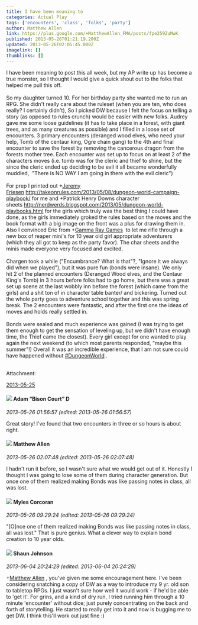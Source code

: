 ```yaml
---
title: I have been meaning to
categories: Actual Play
tags: ['encounters', 'class', 'folks', 'party']
author: Matthew Allen
link: https://plus.google.com/+MatthewAllen_FMA/posts/fpe259ZuMwK
published: 2013-05-26T01:21:19.200Z
updated: 2013-05-26T02:05:45.000Z
imagelink: []
thumblinks: []
---
```


I have been meaning to post this all week, but my AP write up has become a true monster, so I thought I would give a quick shout out to the folks that helped me pull this off. <br /><br />So my daughter turned 10. For her birthday party she wanted me to run an RPG. She didn&#39;t really care about the ruleset (when you are ten, who does really? I certainly didn&#39;t), So I picked DW because I felt the focus on telling a story (as opposed to rules crunch) would be easier with new folks. Audrey gave me some loose guidelines (it has to take place in a forest, with giant trees, and as many creatures as possible) and I filled in a loose set of encounters. 3 primary encounters (deranged wood elves, who need your help, Tomb of the centaur king, Ogre chain gang) to the 4th and final encounter to save the forest by removing the cancerous dragon from the forests mother tree. Each encounter was set up to focus on at least 2 of the characters moves (i.e. tomb was for the cleric and thief to shine, but the since the cleric ended up deciding to be evil it all became wonderfully muddled,  &quot;There is NO WAY I am going in there with the evil cleric&quot;)<br /><br />For prep I printed out <span class="proflinkWrapper"><span class="proflinkPrefix">+</span><a class="proflink" href="https://plus.google.com/112258979021033246325" oid="112258979021033246325">Jeremy Friesen</a></span> <a href="http://takeonrules.com/2013/05/08/dungeon-world-campaign-playbook/" class="ot-anchor">http://takeonrules.com/2013/05/08/dungeon-world-campaign-playbook/</a> for me and +Patrick Henry Downs character sheets <a href="http://nerdwerds.blogspot.com/2013/05/dungeon-world-playbooks.html" class="ot-anchor">http://nerdwerds.blogspot.com/2013/05/dungeon-world-playbooks.html</a> for the girls which truly was the best thing I could have done, as the girls immediately groked the rules based on the moves and the book format with a big image on the front was a plus for drawing them in. Also I convinced Eric from <span class="proflinkWrapper"><span class="proflinkPrefix">+</span><a class="proflink" href="https://plus.google.com/117019381183481602707" oid="117019381183481602707">Gamma Ray Games</a></span>  to let me rifle through a new box of reaper mini&#39;s for 10 year old girl appropriate adventurers (which they all got to keep as the party favor). The char sheets and the minis made everyone very focused and excited.<br /><br />Chargen took a while (&quot;Encumbrance? What is that&quot;?, &quot;Ignore it we always did when we played&quot;), but it was pure fun (bonds were insane). We only hit 2 of the planned encounters (Deranged Wood elves, and the Centaur King&#39;s Tomb) in 3 hours before folks had to go home, but there was a great set up scene at the last wobbly inn before the forest (which came from the girls) and a shit ton of in character table banter/ and bickering. Turned out the whole party goes to adventure school together and this was spring break. The 2 encounters were fantastic, and after the first one the ideas of moves and holds really settled in.<br /><br />Bonds were sealed and much experience was gained (I was trying to get them enough to get the sensation of leveling up, but we didn&#39;t have enough time, the Thief came the closest). Every girl except for one wanted to play again the next weekend (to which most parents responded, &quot;maybe this summer&quot;!) Overall it was an incredible experience, that I am not sure could have happened without  <a rel="nofollow" class="ot-hashtag" href="https://plus.google.com/s/%23DungeonWorld/posts">#DungeonWorld</a>  .<br />  


Attachment:

<a href='https://plus.google.com/photos/106869225053305203315/albums/5882085844108632545?authkey=CMy0ycPJlsig3AE&sqi=100084733231320276299&sqsi=dfedbd2a-c81f-40f0-807f-26872655371a&sqi=100084733231320276299&sqsi=dfedbd2a-c81f-40f0-807f-26872655371a&sqi=100084733231320276299&sqsi=dfedbd2a-c81f-40f0-807f-26872655371a'>2013-05-25</a>


<div id='comment z12zj3yhgoyuw13bc04ce54ohyrdfntiekk0k'>
  <h4><img src='{{site.baseurl}}//images/avatars/115794042160633829509_photo.jpg'> Adam “Bison Court” D</h4>
      <p><cite>2013-05-26 01:56:57 (edited: 2013-05-26 01:56:57)</cite></p>
        <p>Great story! I&#39;ve found that two encounters in three or so hours is about right.</p>
</div>
        

<div id='comment z12zj3yhgoyuw13bc04ce54ohyrdfntiekk0k'>
  <h4><img src='{{site.baseurl}}//images/avatars/106869225053305203315_photo.jpg'> Matthew Allen</h4>
      <p><cite>2013-05-26 02:07:48 (edited: 2013-05-26 02:07:48)</cite></p>
        <p>I hadn&#39;t run it before, so I wasn&#39;t sure what we would get out of it. Honestly I thought I was going to lose some of them during character generation. But once one of them realized making Bonds was like passing notes in class, all was lost.</p>
</div>
        

<div id='comment z12zj3yhgoyuw13bc04ce54ohyrdfntiekk0k'>
  <h4><img src='{{site.baseurl}}//images/avatars/112690670509804804324_photo.jpg'> Myles Corcoran</h4>
      <p><cite>2013-05-26 09:29:24 (edited: 2013-05-26 09:29:24)</cite></p>
        <p>&quot;[O]nce one of them realized making Bonds was like passing notes in class, all was lost.&quot; That is pure genius. What a clever way to explain bond creation to 10 year olds.</p>
</div>
        

<div id='comment z12zj3yhgoyuw13bc04ce54ohyrdfntiekk0k'>
  <h4><img src='{{site.baseurl}}//images/avatars/115346793550247858927_photo.jpg'> Shaun Johnson</h4>
      <p><cite>2013-06-04 20:24:29 (edited: 2013-06-04 20:24:29)</cite></p>
        <p><span class="proflinkWrapper"><span class="proflinkPrefix">+</span><a class="proflink" href="https://plus.google.com/106869225053305203315" oid="106869225053305203315">Matthew Allen</a></span> , you&#39;ve given me some encouragement here. I&#39;ve been considering snatching a copy of DW as a way to introduce my 9 yr. old son to tabletop RPGs. I just wasn&#39;t sure how well it would work - if he&#39;d be able to &#39;get it&#39;. For grins, and a kind of dry run, I tried running him through a 10 minute &#39;encounter&#39; without dice; just purely concentrating on the back and forth of storytelling. He started to really get into it and now is bugging me to get DW. I think this&#39;ll work out just fine :)</p>
</div>
        